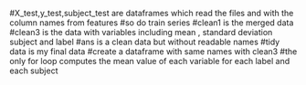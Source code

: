 #X_test,y_test,subject_test are dataframes which read the files and with the column names from features
#so do train series
#clean1 is the merged data
#clean3 is the data with variables including mean , standard deviation subject and label
#ans is a clean data but without readable names 
#tidy data is my final data
#create a dataframe with same names with clean3
#the only for loop computes the mean value of each variable for each label and each subject

